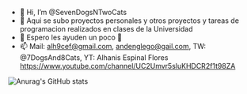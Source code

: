 - 👋 Hi, I’m @SevenDogsNTwoCats
- 👀 Aqui se subo proyectos personales y otros proyectos y tareas de programacion realizados en clases de la Universidad
- 🌱 Espero les ayuden un poco 💞️
- 📫 Mail: alh9cef@gmail.com, andenglego@gail.com, TW: @7DogsAnd8Cats, YT: Alhanis Espinal Flores https://www.youtube.com/channel/UC2Umvr5sluKHDCR2f1t98ZA

![Anurag's GitHub stats](https://github-readme-stats.vercel.app/api?username=SevenDogsNTwoCats&show_icons=true&theme=radical)
<!---
SevenDogsNTwoCats/SevenDogsNTwoCats is a ✨ special ✨ repository because its `README.md` (this file) appears on your GitHub profile.
You can click the Preview link to take a look at your changes.
--->
